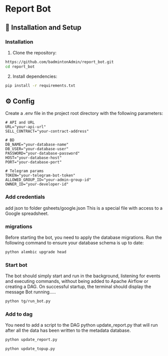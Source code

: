 # Report Bot

## 🚀 Installation and Setup

### Installation

1. Clone the repository:
```bash
https://github.com/badmintonAdmin/report_bot.git
cd report_bot
```

2. Install dependencies:
```bash
pip install -r requirements.txt
```

## ⚙️ Config

Create a .env file in the project root directory with the following parameters:

```env
# API and URL 
URL="your-api-url"
SELL_CONTRACT="your-contract-address"

# BD
DB_NAME="your-database-name"
DB_USER="your-database-user"
PASSWORD="your-database-password"
HOST="your-database-host"
PORT="your-database-port"

# Telegram params
TOKEN="your-telegram-bot-token"
ALLOWED_GROUP_ID="your-admin-group-id"
OWNER_ID="your-developer-id"
```
### Add credentials
add json to folder gsheets/google.json
This is a special file with access to a Google spreadsheet.

### migrations
Before starting the bot, you need to apply the database migrations. Run the following command to ensure your database schema is up to date:
```bash
python alembic upgrade head 
```

### Start bot
The bot should simply start and run in the background, listening for events and executing commands, without being added to Apache Airflow or creating a DAG. On successful startup, the terminal should display the message Bot running.....
```bash
python tg/run_bot.py
```

### Add to dag
You need to add a script to the DAG python update_report.py that will run after all the data has been written to the metadata database.
```bash
python update_report.py
```
```bash
python update_topup.py
```
